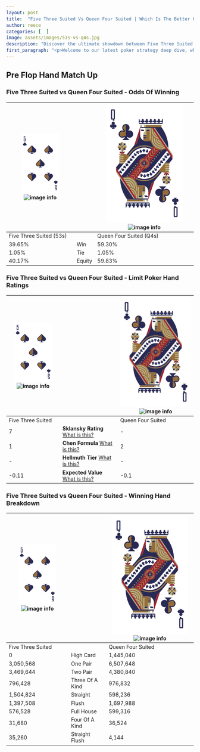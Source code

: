 ```yaml
---
layout: post
title:  "Five Three Suited Vs Queen Four Suited | Which Is The Better Hand In Poker? A Complete Guide"
author: reece
categories: [  ]
image: assets/images/53s-vs-q4s.jpg
description: "Discover the ultimate showdown between Five Three Suited and Queen Four Suited in poker! Uncover the odds, strategies, and scenarios where one hand triumphs over the other. Get ready to up your poker game with this thrilling analysis."
first_paragraph: "<p>Welcome to our latest poker strategy deep dive, where we're pitting two distinct hands against each other in a high-stakes showdown: Five Three Suited vs Queen Four Suited.</p><p>In the dynamic world of poker, every decision counts, and knowing which hand holds the upper hand is key to your success at the table.</p><p>In this article, we'll dissect these two hands, explore the scenarios where one dominates the other, and equip you with the knowledge to make strategic choices that can tip the odds in your favor.</p><p>Get ready to unravel the intriguing dynamics of these poker hands and elevate your game to new heights.</p>"
---
```




[comment]: # (sp0)

## Pre Flop Hand Match Up

<div class="table hand-ratings" markdown="1"> 



### Five Three Suited vs Queen Four Suited - Odds Of Winning


    
| ![image info](assets/images/hand1/5.png) ![image info](assets/images/hand1/3s.png) |  | ![image info](assets/images/hand2/Q.png) ![image info](assets/images/hand2/4s.png) |
| -------- | -------- | -------- |
| Five Three Suited (53s) |  | Queen Four Suited (Q4s) |
| 39.65% | Win | 59.30% |
| 1.05% | Tie | 1.05% |
| 40.17% | Equity | 59.83% |




[comment]: # (sp1)



### Five Three Suited vs Queen Four Suited - Limit Poker Hand Ratings


    
| ![image info](assets/images/hand1/5.png) ![image info](assets/images/hand1/3s.png) |  | ![image info](assets/images/hand2/Q.png) ![image info](assets/images/hand2/4s.png) |
| -------- | -------- | -------- |
| Five Three Suited |  | Queen Four Suited |
| 7 | **Sklansky Rating** [What is this?](/sklansky-rating-explained) | - |
| 1 | **Chen Formula** [What is this?](/chen-formula-explained) | 2 |
| - | **Hellmuth Tier** [What is this?](/Hellmuth-tier-explained) | - |
| -0.11 | **Expected Value** [What is this?](/expected-value-explained) | -0.1 |




[comment]: # (sp2)



### Five Three Suited vs Queen Four Suited - Winning Hand Breakdown


    
| ![image info](assets/images/hand1/5.png) ![image info](assets/images/hand1/3s.png) |  | ![image info](assets/images/hand2/Q.png) ![image info](assets/images/hand2/4s.png) |
| -------- | -------- | -------- |
| Five Three Suited |  | Queen Four Suited |
| 0 | High Card | 1,445,040 |
| 3,050,568 | One Pair | 6,507,648 |
| 3,469,644 | Two Pair | 4,380,840 |
| 796,428 | Three Of A Kind | 976,832 |
| 1,504,824 | Straight | 598,236 |
| 1,397,508 | Flush | 1,697,988 |
| 576,528 | Full House | 599,316 |
| 31,680 | Four Of A Kind | 36,524 |
| 35,260 | Straight Flush | 4,144 |




[comment]: # (sp3)



</div>

[comment]: # (sp4)



[comment]: # (sp5)

